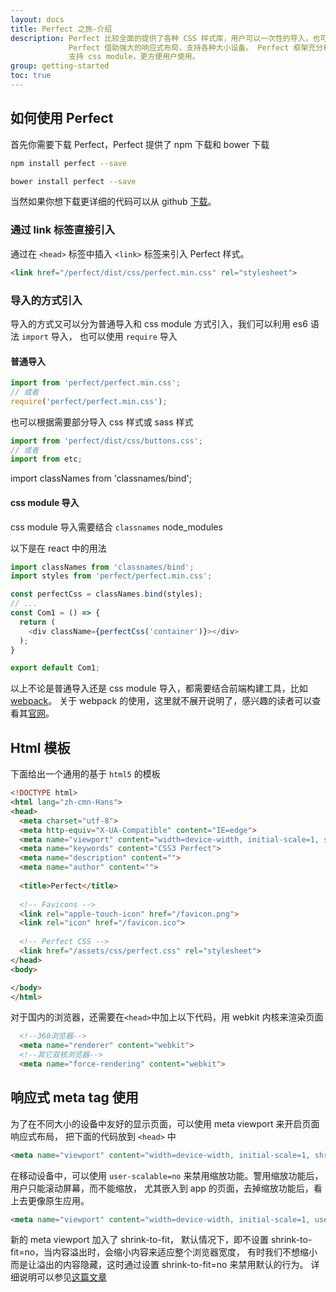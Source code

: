 ```yaml
---
layout: docs
title: Perfect 之旅-介绍
description: Perfect 比较全面的提供了各种 CSS 样式库，用户可以一次性的导入，也可以单独导入需要的样式。
             Perfect 借助强大的响应式布局，支持各种大小设备。 Perfect 框架充分利用了最新 css 特性来实现，
             支持 css module，更方便用户使用。
group: getting-started
toc: true
---
```


## 如何使用 Perfect
首先你需要下载 Perfect，Perfect 提供了 npm 下载和 bower 下载

```bash
npm install perfect --save
```

```bash
bower install perfect --save
```

当然如果你想下载更详细的代码可以从 github [下载](https://github.com/enjoyfuture/perfect)。

### 通过 link 标签直接引入

通过在 `<head>` 标签中插入 `<link>` 标签来引入 Perfect 样式。

```html
<link href="/perfect/dist/css/perfect.min.css" rel="stylesheet">
```

### 导入的方式引入
导入的方式又可以分为普通导入和 css module 方式引入，我们可以利用 es6 语法 `import` 导入，
也可以使用 `require` 导入

#### 普通导入
```javascript
import from 'perfect/perfect.min.css';
// 或者
require('perfect/perfect.min.css');
```
也可以根据需要部分导入 css 样式或 sass 样式
```javascript
import from 'perfect/dist/css/buttons.css';
// 或者
import from etc;
```

import classNames from 'classnames/bind';

#### css module 导入
css module 导入需要结合 `classnames` node_modules

以下是在 react 中的用法
```javascript
import classNames from 'classnames/bind';
import styles from 'perfect/perfect.min.css';

const perfectCss = classNames.bind(styles);
// ...
const Com1 = () => {
  return (
    <div className={perfectCss('container')}></div>
  );
}

export default Com1;
```

以上不论是普通导入还是 css module 导入，都需要结合前端构建工具，比如 [webpack](https://webpack.js.org/)。
关于 webpack 的使用，这里就不展开说明了，感兴趣的读者可以查看其[官网](https://webpack.js.org/)。

## Html 模板
下面给出一个通用的基于 `html5` 的模板

```html
<!DOCTYPE html>
<html lang="zh-cmn-Hans">
<head>
  <meta charset="utf-8">
  <meta http-equiv="X-UA-Compatible" content="IE=edge">
  <meta name="viewport" content="width=device-width, initial-scale=1, shrink-to-fit=no">
  <meta name="keywords" content="CSS3 Perfect">
  <meta name="description" content="">
  <meta name="author" content="">
  
  <title>Perfect</title>
  
  <!-- Favicons -->
  <link rel="apple-touch-icon" href="/favicon.png">
  <link rel="icon" href="/favicon.ico">
  
  <!-- Perfect CSS -->
  <link href="/assets/css/perfect.css" rel="stylesheet">
</head>
<body>

</body>
</html>
```

对于国内的浏览器，还需要在`<head>`中加上以下代码，用 webkit 内核来渲染页面
```html
  <!--360浏览器-->
  <meta name="renderer" content="webkit">
  <!--其它双核浏览器-->
  <meta name="force-rendering" content="webkit">
```

## 响应式 meta tag 使用

为了在不同大小的设备中友好的显示页面，可以使用 meta viewport 来开启页面响应式布局，
把下面的代码放到 `<head>` 中

```html
<meta name="viewport" content="width=device-width, initial-scale=1, shrink-to-fit=no">
```

在移动设备中，可以使用 `user-scalable=no` 来禁用缩放功能。警用缩放功能后，用户只能滚动屏幕，而不能缩放，
尤其嵌入到 app 的页面，去掉缩放功能后，看上去更像原生应用。

```html
<meta name="viewport" content="width=device-width, initial-scale=1, user-scalable=no, shrink-to-fit=no">
```

新的 meta viewport 加入了 shrink-to-fit，
默认情况下，即不设置 shrink-to-fit=no，当内容溢出时，会缩小内容来适应整个浏览器宽度，
有时我们不想缩小而是让溢出的内容隐藏，这时通过设置 shrink-to-fit=no 来禁用默认的行为。
详细说明可以参见[这篇文章](https://bitsofco.de/ios-safari-and-shrink-to-fit/)

